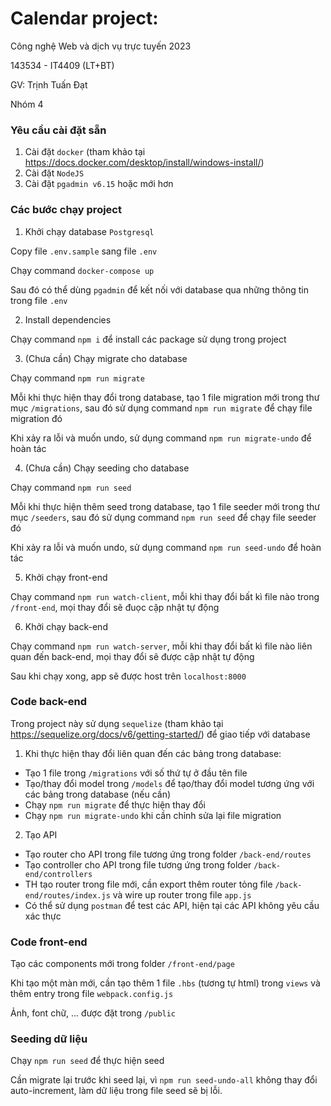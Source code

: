 # Calendar project: 

Công nghệ Web và dịch vụ trực tuyến 2023

143534 - IT4409 (LT+BT)

GV: Trịnh Tuấn Đạt

Nhóm 4

### Yêu cầu cài đặt sẵn

1. Cài đặt `docker` (tham khảo tại https://docs.docker.com/desktop/install/windows-install/)
2. Cài đặt `NodeJS`
3. Cài đặt `pgadmin v6.15` hoặc mới hơn

### Các bước chạy project

1. Khởi chạy database `Postgresql`

Copy file `.env.sample` sang file `.env`

Chạy command `docker-compose up`

Sau đó có thể dùng `pgadmin` để kết nối với database qua những thông tin trong file `.env`

2. Install dependencies

Chạy command `npm i` để install các package sử dụng trong project

3. (Chưa cần) Chạy migrate cho database

Chạy command `npm run migrate`

Mỗi khi thực hiện thay đổi trong database, tạo 1 file migration mới trong thư mục `/migrations`, sau đó sử dụng command `npm run migrate` để chạy file migration đó

Khi xảy ra lỗi và muốn undo, sử dụng command `npm run migrate-undo` để hoàn tác

4. (Chưa cần) Chạy seeding cho database

Chạy command `npm run seed`

Mỗi khi thực hiện thêm seed trong database, tạo 1 file seeder mới trong thư mục `/seeders`, sau đó sử dụng command `npm run seed` để chạy file seeder đó

Khi xảy ra lỗi và muốn undo, sử dụng command `npm run seed-undo` để hoàn tác

5. Khởi chạy front-end

Chạy command `npm run watch-client`, mỗi khi thay đổi bất kì file nào trong `/front-end`, mọi thay đổi sẽ đuọc cập nhật tự động

6. Khởi chạy back-end

Chạy command `npm run watch-server`, mỗi khi thay đổi bất kì file nào liên quan đến back-end, mọi thay đổi sẽ được cập nhật tự động

Sau khi chạy xong, app sẽ được host trên `localhost:8000`

### Code back-end

Trong project này sử dụng `sequelize` (tham khảo tại https://sequelize.org/docs/v6/getting-started/) để giao tiếp với database

1. Khi thực hiện thay đổi liên quan đến các bảng trong database: 
  * Tạo 1 file trong `/migrations` với số thứ tự ở đầu tên file
  * Tạo/thay đổi model trong `/models` để tạo/thay đổi model tương ứng với các bảng trong database (nếu cần)
  * Chạy `npm run migrate` để thực hiện thay đổi
  * Chạy `npm run migrate-undo` khi cần chỉnh sửa lại file migration

2. Tạo API
  * Tạo router cho API trong file tương ứng trong folder `/back-end/routes`
  * Tạo controller cho API trong file tương ứng trong folder `/back-end/controllers`
  * TH tạo router trong file mới, cần export thêm router tỏng file `/back-end/routes/index.js` và wire up router trong file `app.js`
  * Có thể sử dụng `postman` để test các API, hiện tại các API không yêu cầu xác thực

### Code front-end

Tạo các components mới trong folder `/front-end/page`

Khi tạo một màn mới, cần tạo thêm 1 file `.hbs` (tương tự html) trong `views` và thêm entry trong file `webpack.config.js`

Ảnh, font chữ, ... được đặt trong `/public`

### Seeding dữ liệu

Chạy `npm run seed` để thực hiện seed

Cần migrate lại trước khi seed lại, vì `npm run seed-undo-all` không thay đổi auto-increment, làm dữ liệu trong file seed sẽ bị lỗi.